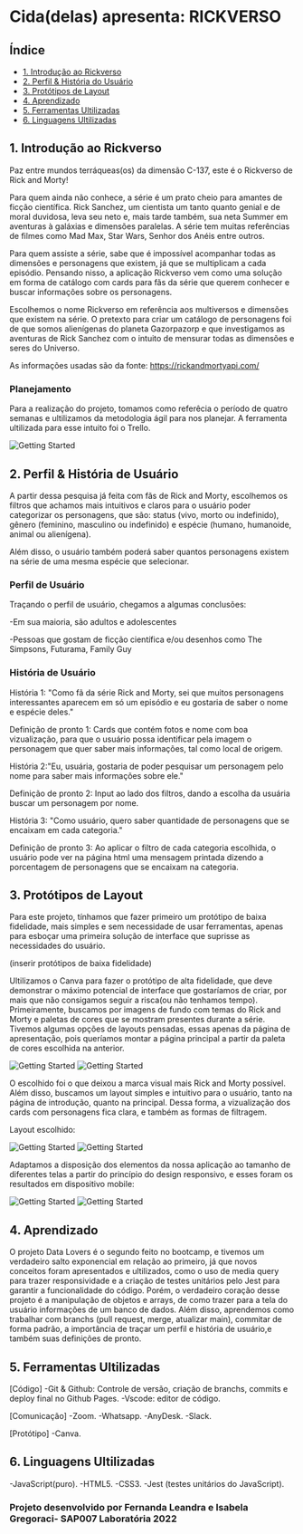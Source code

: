 # Cida(delas) apresenta: RICKVERSO

## Índice

- [1. Introdução ao Rickverso](#1-introdução-ao-rickverso)
- [2. Perfil & História do Usuário](#2-perfil-&-história-do-usuário)
- [3. Protótipos de Layout](#3-protótipos-de-layout)
- [4. Aprendizado](#4-aprendizado)
- [5. Ferramentas Ultilizadas](#5-ferramentas-ultilizadas)
- [6. Linguagens Ultilizadas](#6-linguagens-ultilizadas)


## 1. Introdução ao Rickverso

Paz entre mundos terráqueas(os) da dimensão C-137, este é o Rickverso de Rick and Morty!

Para quem ainda não conhece, a série é um prato cheio para amantes de ficção científica. Rick Sanchez, um cientista um tanto quanto genial e de moral duvidosa, leva seu neto e, mais tarde também, sua neta Summer em aventuras à galáxias e dimensões paralelas. A série tem muitas referências de filmes como Mad Max, Star Wars, Senhor dos Anéis entre outros.

Para quem assiste a série, sabe que é impossível acompanhar todas as dimensões e personagens que existem, já que se multiplicam a cada episódio. Pensando nisso, a aplicação Rickverso vem como uma solução em forma de catálogo com cards para fãs da série que querem conhecer e buscar informações sobre os personagens.

Escolhemos o nome Rickverso em referência aos multiversos e dimensões que existem na série. O pretexto para criar um catálogo de personagens foi de que somos alienígenas do planeta Gazorpazorp e que investigamos as aventuras de Rick Sanchez com o intuito de mensurar todas as dimensões e seres do Universo.

As informações usadas são da fonte: https://rickandmortyapi.com/

### Planejamento

Para a realização do projeto, tomamos como referêcia o período de quatro semanas e ultilizamos da metodologia ágil para nos planejar. A ferramenta ultilizada para esse intuito foi o Trello.

![Getting Started](src/img/trello.jpeg)


## 2. Perfil & História de Usuário

A partir dessa pesquisa já feita com fãs de Rick and Morty, escolhemos os filtros que achamos mais intuitivos e claros para o usuário poder categorizar os personagens, que são: status (vivo, morto ou indefinido), gênero (feminino, masculino ou indefinido) e espécie (humano, humanoide, animal ou alienígena).

Além disso, o usuário também poderá saber quantos personagens existem  na série de uma mesma espécie que selecionar.


### Perfil de Usuário

Traçando o perfil de usuário, chegamos a algumas conclusões:

-Em sua maioria, são adultos e adolescentes

-Pessoas que gostam de ficção científica e/ou desenhos como The Simpsons, Futurama, Family Guy

### História de Usuário

História 1: "Como fã da série Rick and Morty, sei que muitos personagens interessantes aparecem em só um episódio e eu gostaria de saber o nome e espécie deles."

Definição de pronto 1: Cards que contém fotos e nome com boa vizualização, para que o usuário possa identificar pela imagem o personagem que quer saber mais informações, tal como local de origem.

História 2:"Eu, usuária, gostaria de poder pesquisar um personagem pelo nome para saber mais informações sobre ele."

Definição de pronto 2: Input ao lado dos filtros, dando a escolha da usuária buscar um personagem por nome.

História 3: "Como usuário, quero saber quantidade de personagens que se encaixam em cada categoria."

Definição de pronto 3: Ao aplicar o filtro de cada categoria escolhida, o usuário pode ver na página html uma mensagem printada dizendo a porcentagem de personagens que se encaixam na categoria.


## 3. Protótipos de Layout

Para este projeto, tínhamos que fazer primeiro um protótipo de baixa fidelidade, mais simples e sem necessidade de usar ferramentas, apenas para esboçar uma primeira solução de interface que suprisse as necessidades do usuário.

(inserir protótipos de baixa fidelidade)

Ultilizamos o Canva para fazer o protótipo de alta fidelidade, que deve demonstrar o máximo potencial de interface que gostaríamos de criar, por mais que não consigamos seguir a risca(ou não tenhamos tempo). Primeiramente, buscamos por imagens de fundo com temas do Rick and Morty e paletas de cores que se mostram presentes durante a série. Tivemos algumas opções de layouts pensadas, essas apenas da página de apresentação, pois queríamos montar a página principal a partir da paleta de cores escolhida na anterior.

![Getting Started](src/img/primeiroprototipo.jpeg)
![Getting Started](src/img/segundoprototipo.png)

O escolhido foi o que deixou a marca visual mais Rick and Morty possível. Além disso, buscamos um layout simples e intuitivo para o usuário, tanto na página de introdução, quanto na principal. Dessa forma, a vizualização dos cards com personagens fica clara, e também as formas de filtragem.

Layout escolhido:

![Getting Started](src/img/pag1html.jpeg)
![Getting Started](src/img/pag2html.jpeg)

Adaptamos a disposição dos elementos da nossa aplicação ao tamanho de diferentes telas a partir do princípio do design responsivo, e esses foram os resultados em  dispositivo mobile:

![Getting Started](src/img/mobile.png)
![Getting Started](src/img/mobile2.png)

## 4. Aprendizado

O projeto Data Lovers é o segundo feito no bootcamp, e tivemos um verdadeiro salto exponencial em relação ao primeiro, já que novos conceitos foram apresentados e ultilizados, como o uso de media query para trazer responsividade e a criação de testes unitários pelo Jest para garantir a funcionalidade do código. Porém, o verdadeiro coração desse projeto é a manipulação de objetos e arrays, de como trazer para a tela do usuário informações de um banco de dados.
Além disso, aprendemos como trabalhar com branchs (pull request, merge, atualizar main), commitar de forma padrão, a importância de traçar um perfil e história de usuário,e também suas definições de pronto.

## 5. Ferramentas Ultilizadas

[Código]
-Git & Github: Controle de versão, criação de branchs, commits e deploy final no Github Pages.
-Vscode: editor de código.

[Comunicação]
-Zoom.
-Whatsapp.
-AnyDesk.
-Slack.

[Protótipo]
-Canva.

## 6. Linguagens Ultilizadas

-JavaScript(puro).
-HTML5.
-CSS3.
-Jest (testes unitários do JavaScript).

### Projeto desenvolvido por Fernanda Leandra e Isabela Gregoraci- SAP007 Laboratória 2022
